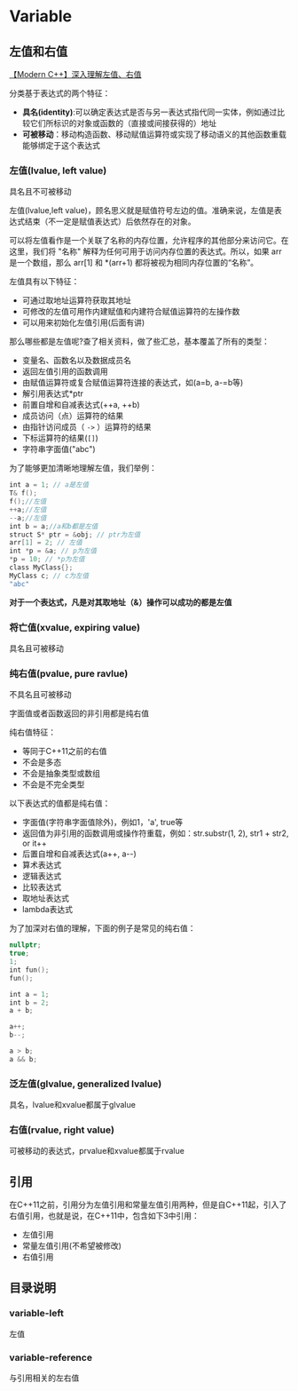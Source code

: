 ﻿# Variable

## 左值和右值

[【Modern C++】深入理解左值、右值](https://mp.weixin.qq.com/s/_9-0iNUw6KHTF3a-vSMCmg)

分类基于表达式的两个特征：

* **具名(identity)**:可以确定表达式是否与另一表达式指代同一实体，例如通过比较它们所标识的对象或函数的（直接或间接获得的）地址
* **可被移动**：移动构造函数、移动赋值运算符或实现了移动语义的其他函数重载能够绑定于这个表达式

### 左值(lvalue, left value)

具名且不可被移动

左值(lvalue,left value)，顾名思义就是赋值符号左边的值。准确来说，左值是表达式结束（不一定是赋值表达式）后依然存在的对象。

可以将左值看作是一个关联了名称的内存位置，允许程序的其他部分来访问它。在这里，我们将 "名称" 解释为任何可用于访问内存位置的表达式。所以，如果 arr 是一个数组，那么 arr[1] 和 *(arr+1) 都将被视为相同内存位置的“名称”。

左值具有以下特征：

* 可通过取地址运算符获取其地址
* 可修改的左值可用作内建赋值和内建符合赋值运算符的左操作数
* 可以用来初始化左值引用(后面有讲)

那么哪些都是左值呢?查了相关资料，做了些汇总，基本覆盖了所有的类型：

* 变量名、函数名以及数据成员名
* 返回左值引用的函数调用
* 由赋值运算符或复合赋值运算符连接的表达式，如(a=b, a-=b等)
* 解引用表达式*ptr
* 前置自增和自减表达式(++a, ++b)
* 成员访问（点）运算符的结果
* 由指针访问成员（ `->` ）运算符的结果
* 下标运算符的结果(`[]`)
* 字符串字面值("abc")

为了能够更加清晰地理解左值，我们举例：

```cpp
int a = 1; // a是左值
T& f();
f();//左值
++a;//左值
--a;//左值
int b = a;//a和b都是左值
struct S* ptr = &obj; // ptr为左值
arr[1] = 2; // 左值
int *p = &a; // p为左值
*p = 10; // *p为左值
class MyClass{};
MyClass c; // c为左值
"abc"
```

**对于一个表达式，凡是对其取地址（&）操作可以成功的都是左值**

### 将亡值(xvalue, expiring value)

具名且可被移动

### 纯右值(pvalue, pure ravlue)

不具名且可被移动

字面值或者函数返回的非引用都是纯右值

纯右值特征：

* 等同于C++11之前的右值
* 不会是多态
* 不会是抽象类型或数组
* 不会是不完全类型

以下表达式的值都是纯右值：

* 字面值(字符串字面值除外)，例如1，'a', true等
* 返回值为非引用的函数调用或操作符重载，例如：str.substr(1, 2), str1 + str2, or it++
* 后置自增和自减表达式(a++, a--)
* 算术表达式
* 逻辑表达式
* 比较表达式
* 取地址表达式
* lambda表达式

为了加深对右值的理解，下面的例子是常见的纯右值：

```cpp
nullptr;
true;
1;
int fun();
fun();

int a = 1;
int b = 2;
a + b;

a++;
b--;

a > b;
a && b;
```

### 泛左值(glvalue, generalized lvalue)

具名，lvalue和xvalue都属于glvalue

### 右值(rvalue, right value)

可被移动的表达式，prvalue和xvalue都属于rvalue

## 引用

在C++11之前，引用分为左值引用和常量左值引用两种，但是自C++11起，引入了右值引用，也就是说，在C++11中，包含如下3中引用：

* 左值引用
* 常量左值引用(不希望被修改)
* 右值引用

## 目录说明

### variable-left

左值

### variable-reference

与引用相关的左右值
